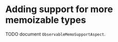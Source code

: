 # Adding support for more memoizable types

TODO document `ObservableMemoSupportAspect`.

[info]: ../../../../.README/picto/12px/info.png
[tip]: ../../../../.README/picto/12px/success.png
[danger]: ../../../../.README/picto/12px/danger.png

